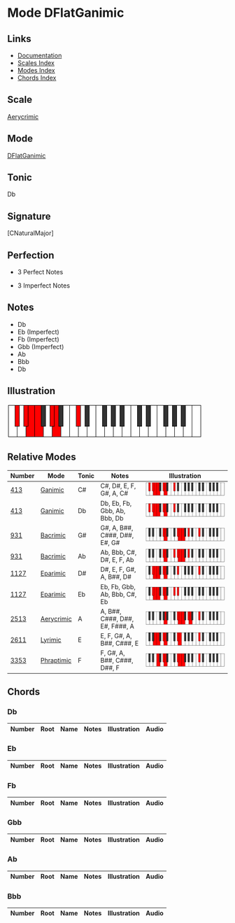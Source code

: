 # Mode DFlatGanimic

## Links

- [Documentation](index.md)
- [Scales Index](Scales.md)
- [Modes Index](Modes.md)
- [Chords Index](Chords.md)

## Scale

[Aerycrimic](ScaleAerycrimic.md)

## Mode

[DFlatGanimic](ModeDFlatGanimic.md)

## Tonic

Db

## Signature

[CNaturalMajor]

## Perfection

 - 3 Perfect Notes

 - 3 Imperfect Notes

## Notes

- Db
- Eb (Imperfect)
- Fb (Imperfect)
- Gbb (Imperfect)
- Ab
- Bbb
- Db

## Illustration

![DFlatGanimic](ModeDFlatGanimic.png)

## Relative Modes

| Number | Mode | Tonic | Notes | Illustration |
|--------|------|-------|-------|--------------|
| [413](https://ianring.com/musictheory/scales/413) | [Ganimic](ModeGanimic.md) | C# | C#, D#, E, F, G#, A, C# | ![CSharpGanimic](ModeCSharpGanimic.png) |
| [413](https://ianring.com/musictheory/scales/413) | [Ganimic](ModeGanimic.md) | Db | Db, Eb, Fb, Gbb, Ab, Bbb, Db | ![DFlatGanimic](ModeDFlatGanimic.png) |
| [931](https://ianring.com/musictheory/scales/931) | [Bacrimic](ModeBacrimic.md) | G# | G#, A, B##, C###, D##, E#, G# | ![GSharpBacrimic](ModeGSharpBacrimic.png) |
| [931](https://ianring.com/musictheory/scales/931) | [Bacrimic](ModeBacrimic.md) | Ab | Ab, Bbb, C#, D#, E, F, Ab | ![AFlatBacrimic](ModeAFlatBacrimic.png) |
| [1127](https://ianring.com/musictheory/scales/1127) | [Eparimic](ModeEparimic.md) | D# | D#, E, F, G#, A, B##, D# | ![DSharpEparimic](ModeDSharpEparimic.png) |
| [1127](https://ianring.com/musictheory/scales/1127) | [Eparimic](ModeEparimic.md) | Eb | Eb, Fb, Gbb, Ab, Bbb, C#, Eb | ![EFlatEparimic](ModeEFlatEparimic.png) |
| [2513](https://ianring.com/musictheory/scales/2513) | [Aerycrimic](ModeAerycrimic.md) | A | A, B##, C###, D##, E#, F###, A | ![ANaturalAerycrimic](ModeANaturalAerycrimic.png) |
| [2611](https://ianring.com/musictheory/scales/2611) | [Lyrimic](ModeLyrimic.md) | E | E, F, G#, A, B##, C###, E | ![ENaturalLyrimic](ModeENaturalLyrimic.png) |
| [3353](https://ianring.com/musictheory/scales/3353) | [Phraptimic](ModePhraptimic.md) | F | F, G#, A, B##, C###, D##, F | ![FNaturalPhraptimic](ModeFNaturalPhraptimic.png) |

## Chords

### Db

| Number | Root | Name | Notes | Illustration | Audio |
|--------|------|------|-------|--------------|-------|

### Eb

| Number | Root | Name | Notes | Illustration | Audio |
|--------|------|------|-------|--------------|-------|

### Fb

| Number | Root | Name | Notes | Illustration | Audio |
|--------|------|------|-------|--------------|-------|

### Gbb

| Number | Root | Name | Notes | Illustration | Audio |
|--------|------|------|-------|--------------|-------|

### Ab

| Number | Root | Name | Notes | Illustration | Audio |
|--------|------|------|-------|--------------|-------|

### Bbb

| Number | Root | Name | Notes | Illustration | Audio |
|--------|------|------|-------|--------------|-------|

